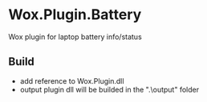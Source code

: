 # Wox.Plugin.Battery
Wox plugin for laptop battery info/status

## Build

- add reference to Wox.Plugin.dll
- output plugin dll will be builded in the ".\output" folder

